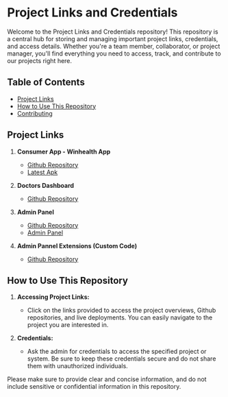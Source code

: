 # Project Links and Credentials

Welcome to the Project Links and Credentials repository! This repository is a central hub for storing and managing important project links, credentials, and access details. Whether you're a team member, collaborator, or project manager, you'll find everything you need to access, track, and contribute to our projects right here.

## Table of Contents

- [Project Links](#project-links)
- [How to Use This Repository](#how-to-use-this-repository)
- [Contributing](#contributing)

## Project Links

1. **Consumer App - Winhealth App**

    - [Github Repository](https://github.com/MicroHeal-Wellness/winhealth-app)
    - [Latest Apk](https://drive.google.com/file/d/12S9jX80yh0Cv7dcs-zkt7G9dHmvxGyGR/view?usp=sharing)
    
2. **Doctors Dashboard**

    - [Github Repository](https://github.com/MicroHeal-Wellness/winhealth-dashboard)
    <!-- - [Admin Panel](https://project-b-admin-panel.com) -->

3. **Admin Panel**

    - [Github Repository](https://github.com/MicroHeal-Wellness/winhealth-directus)
    - [Admin Panel](https://api.winhealth.agpro.co.in/admin/)

3. **Admin Pannel Extensions (Custom Code)**

    - [Github Repository](https://github.com/MicroHeal-Wellness/winhealth-directus-extension)
        
## How to Use This Repository

1. **Accessing Project Links:**

    - Click on the links provided to access the project overviews, Github repositories, and live deployments. You can easily navigate to the project you are interested in.

2. **Credentials:**

    - Ask the admin for credentials to access the specified project or system. Be sure to keep these credentials secure and do not share them with unauthorized individuals.

Please make sure to provide clear and concise information, and do not include sensitive or confidential information in this repository.
